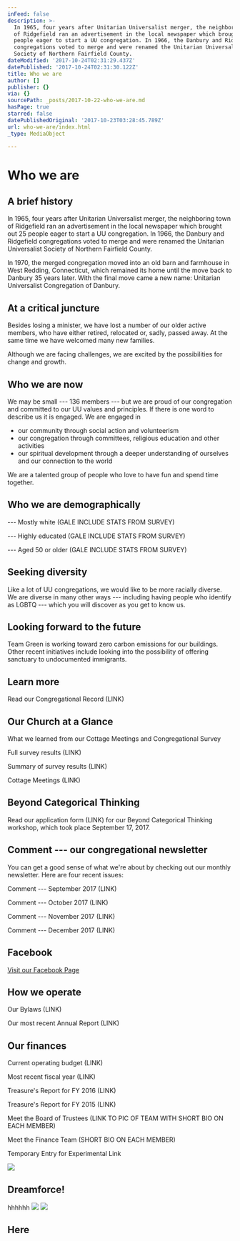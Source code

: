 ```yaml
---
inFeed: false
description: >-
  In 1965, four years after Unitarian Universalist merger, the neighboring town
  of Ridgefield ran an advertisement in the local newspaper which brought out 25
  people eager to start a UU congregation. In 1966, the Danbury and Ridgefield
  congregations voted to merge and were renamed the Unitarian Universalist
  Society of Northern Fairfield County.
dateModified: '2017-10-24T02:31:29.437Z'
datePublished: '2017-10-24T02:31:30.122Z'
title: Who we are
author: []
publisher: {}
via: {}
sourcePath: _posts/2017-10-22-who-we-are.md
hasPage: true
starred: false
datePublishedOriginal: '2017-10-23T03:28:45.789Z'
url: who-we-are/index.html
_type: MediaObject

---
```

# Who we are

## A brief history

In 1965, four years after Unitarian Universalist merger, the neighboring town of Ridgefield ran an advertisement in the local newspaper which brought out 25 people eager to start a UU congregation. In 1966, the Danbury and Ridgefield congregations voted to merge and were renamed the Unitarian Universalist Society of Northern Fairfield County.

In 1970, the merged congregation moved into an old barn and farmhouse in West Redding, Connecticut, which remained its home until the move back to Danbury 35 years later. With the final move came a new name: Unitarian Universalist Congregation of Danbury.

## At a critical juncture

Besides losing a minister, we have lost a number of our older active members, who have either retired, relocated or, sadly, passed away. At the same time we have welcomed many new families.

Although we are facing challenges, we are excited by the possibilities for change and growth.

## Who we are now

We may be small --- 136 members --- but we are proud of our congregation and committed to our UU values and principles. If there is one word to describe us it is engaged. We are engaged in

* our community through social action and volunteerism
* our congregation through committees, religious education and other activities
* our spiritual development through a deeper understanding of ourselves and our connection to the world

We are a talented group of people who love to have fun and spend time together.

## Who we are demographically

--- Mostly white (GALE INCLUDE STATS FROM SURVEY)

--- Highly educated (GALE INCLUDE STATS FROM SURVEY)

--- Aged 50 or older (GALE INCLUDE STATS FROM SURVEY)

## Seeking diversity

Like a lot of UU congregations, we would like to be more racially diverse. We are diverse in many other ways --- including having people who identify as LGBTQ --- which you will discover as you get to know us.

## Looking forward to the future

Team Green is working toward zero carbon emissions for our buildings. Other recent initiatives include looking into the possibility of offering sanctuary to undocumented immigrants.

## Learn more

Read our Congregational Record (LINK)

## Our Church at a Glance

What we learned from our Cottage Meetings and Congregational Survey

Full survey results (LINK)

Summary of survey results (LINK)

Cottage Meetings (LINK)

## Beyond Categorical Thinking

Read our application form (LINK) for our Beyond Categorical Thinking workshop, which took place September 17, 2017\.

## Comment --- our congregational newsletter

You can get a good sense of what we're about by checking out our monthly newsletter. Here are four recent issues:

Comment --- September 2017 (LINK)

Comment --- October 2017 (LINK)

Comment --- November 2017 (LINK)

Comment --- December 2017 (LINK)

## Facebook

[Visit our Facebook Page][0]

## How we operate

Our Bylaws (LINK)

Our most recent Annual Report (LINK)

## Our finances

Current operating budget (LINK)

Most recent fiscal year (LINK)

Treasure's Report for FY 2016 (LINK)

Treasure's Report for FY 2015 (LINK)

Meet the Board of Trustees (LINK TO PIC OF TEAM WITH SHORT BIO ON EACH MEMBER)

Meet the Finance Team (SHORT BIO ON EACH MEMBER)

Temporary Entry for Experimental Link

<article style=""><img src="https://s3-us-west-2.amazonaws.com/the-grid-img/p/c4cb7e683612d6201823dbcb221b6c11aade3a13" /><h1>Dreamforce!</h1></article>

hhhhhh
![](https://s3-us-west-2.amazonaws.com/the-grid-img/p/ad3b4307a1537b9016f042de7162310e9f7a8308)
![](https://the-grid-user-content.s3-us-west-2.amazonaws.com/2ea2cdd3-7528-433f-b7ec-4f758b3321ec.jpg)

## Here

[0]: https://www.facebook.com/UUDanbury/ "UU Danbury Facebook Page"